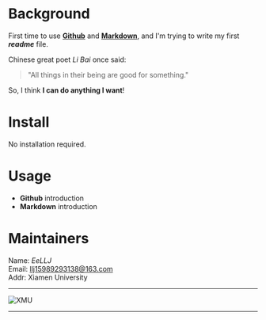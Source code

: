 # Background
First time to use **[Github](https://github.com/ "Github")** and **[Markdown](https://markdown.com.cn/ "The Best Markdown Tutorial")**, and I'm trying to write my first ***readme*** file.

Chinese great poet *Li Bai* once said:<br>
> "All things in their being are good for something."

So, I think **I can do anything I want**!
# Install
No installation required.
# Usage
- **Github** introduction
- **Markdown** introduction
# Maintainers
Name: *EeLLJ*<br>
Email: <llj15989293138@163.com><br>
Addr: Xiamen University

-----------------------------

![XMU](https://ss1.baidu.com/-4o3dSag_xI4khGko9WTAnF6hhy/baike/s%3D220/sign=3c09bb110ff3d7ca08f63874c21fbe3c/ac345982b2b7d0a2a8dff8b2c8ef76094b369a8f.jpg "Xiamen University")

-----------------------------

